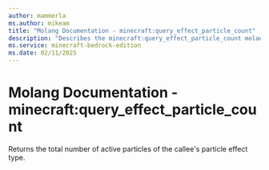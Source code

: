 ```yaml
---
author: mammerla
ms.author: mikeam
title: "Molang Documentation - minecraft:query_effect_particle_count"
description: "Describes the minecraft:query_effect_particle_count molang"
ms.service: minecraft-bedrock-edition
ms.date: 02/11/2025 
---
```


# Molang Documentation - minecraft:query_effect_particle_count

Returns the total number of active particles of the callee's particle effect type.
